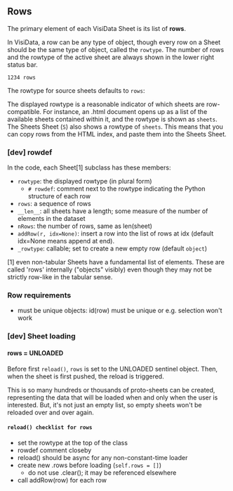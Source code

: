 ## Rows

The primary element of each VisiData Sheet is its list of **rows**.

In VisiData, a row can be any type of object, though every row on a Sheet should be the same type of object, called the `rowtype`.
The number of rows and the rowtype of the active sheet are always shown in the lower right status bar.

   `1234 rows`

The rowtype for source sheets defaults to `rows`:

The displayed rowtype is a reasonable indicator of which sheets are row-compatible.
For instance, an .html document opens up as a list of the available sheets contained within it, and the rowtype is shown as `sheets`.
The Sheets Sheet (`S`) also shows a rowtype of `sheets`.
This means that you can copy rows from the HTML index, and paste them into the Sheets Sheet.

### [dev] rowdef

In the code, each Sheet[1] subclass has these members:

- `rowtype`: the displayed rowtype (in plural form)
    - `# rowdef`: comment next to the rowtype indicating the Python structure of each row
- `rows`: a sequence of rows
- `__len__`: all sheets have a length; some measure of the number of elements in the dataset
- `nRows`: the number of rows, same as len(sheet)
- `addRow(r, idx=None)`: insert a row into the list of rows at idx (default idx=None means append at end).
- `_rowtype`: callable; set to create a new empty row (default `object`)

[1] even non-tabular Sheets have a fundamental list of elements.  These are called 'rows' internally ("objects" visibly) even though they may not be strictly row-like in the tabular sense.

### Row requirements

- must be unique objects: id(row) must be unique or e.g. selection won't work


### [dev] Sheet loading

#### rows = UNLOADED

Before first `reload()`, `rows` is set to the UNLOADED sentinel object.
Then, when the sheet is first pushed, the reload is triggered.

This is so many hundreds or thousands of proto-sheets can be created, representing the data that will be loaded when and only when the user is interested.
But, it's not just an empty list, so empty sheets won't be reloaded over and over again.

#### `reload() checklist for rows`

- set the rowtype at the top of the class
- rowdef comment closeby
- reload() should be async for any non-constant-time loader
- create new .rows before loading (`self.rows = []`)
   - do not use .clear(); it may be referenced elsewhere
- call addRow(row) for each row

